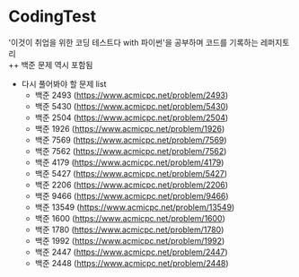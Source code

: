 # CodingTest

'이것이 취업을 위한 코딩 테스트다 with 파이썬'을 공부하며 코드를 기록하는 레퍼지토리 <br>
++ 백준 문제 역시 포함됨

- 다시 풀어봐야 할 문제 list
  - 백준 2493 (https://www.acmicpc.net/problem/2493)
  - 백준 5430 (https://www.acmicpc.net/problem/5430)
  - 백준 2504 (https://www.acmicpc.net/problem/2504)
  - 백준 1926 (https://www.acmicpc.net/problem/1926)
  - 백준 7569 (https://www.acmicpc.net/problem/7569)
  - 백준 7562 (https://www.acmicpc.net/problem/7562)
  - 백준 4179 (https://www.acmicpc.net/problem/4179)
  - 백준 5427 (https://www.acmicpc.net/problem/5427)
  - 백준 2206 (https://www.acmicpc.net/problem/2206)
  - 백준 9466 (https://www.acmicpc.net/problem/9466)
  - 백준 13549 (https://www.acmicpc.net/problem/13549)
  - 백준 1600 (https://www.acmicpc.net/problem/1600)
  - 백준 1780 (https://www.acmicpc.net/problem/1780)
  - 백준 1992 (https://www.acmicpc.net/problem/1992)
  - 백준 2447 (https://www.acmicpc.net/problem/2447)
  - 백준 2448 (https://www.acmicpc.net/problem/2448)
